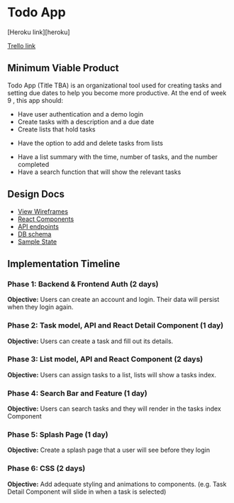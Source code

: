 # Todo App

[Heroku link][heroku]

[Trello link][trello]

[trello]: https://trello.com/b/nMOAWGy9/todoapp-full-stack

## Minimum Viable Product

Todo App (Title TBA) is an organizational tool used for creating tasks and setting due dates to help you become more productive. At the end of week 9 , this app should:
* Have user authentication and a demo login
* Create tasks with a description and a due date
* Create lists that hold tasks
 + Have the option to add and delete tasks from lists
* Have a list summary with the time, number of tasks, and the number completed
* Have a search function that will show the relevant tasks

## Design Docs
* [View Wireframes][wireframes]
* [React Components][components]
* [API endpoints][api-endpoints]
* [DB schema][schema]
* [Sample State][sample-state]

[wireframes]: docs/wireframes
[components]: docs/component-hierarchy.md
[sample-state]: docs/sample-state.md
[api-endpoints]: docs/api-endpoints.md
[schema]: docs/schema.md

## Implementation Timeline

### Phase 1: Backend & Frontend Auth (2 days)
**Objective:** Users can create an account and login. Their data will persist when they login again.

### Phase 2: Task model, API and React Detail Component (1 day)
**Objective:** Users can create a task and fill out its details.

### Phase 3: List model, API and React Component (2 days)
**Objective:** Users can assign tasks to a list, lists will show a tasks index.

### Phase 4: Search Bar and Feature (1 day)
**Objective:** Users can search tasks and they will render in the tasks index Component

### Phase 5: Splash Page (1 day)
**Objective:** Create a splash page that a user will see before they login

### Phase 6: CSS (2 days)
**Objective:** Add adequate styling and animations to components. (e.g. Task Detail Component will slide in when a task is selected)
